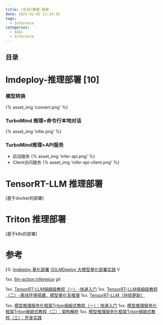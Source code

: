 ```yaml
---
title: (实战)推理-框架
date: 2023-02-02 11:14:35
tags:
  - Inference
categories: 
  - AIGC
  - Inference 
---
```


<p></p>
<!-- more -->

## 目录
<!-- toc -->


#  lmdeploy-推理部署 [10]
### 模型转换
{% asset_img  'convert.png' %}
### TurboMind 推理+命令行本地对话
{% asset_img  'infer.png' %}
### TurboMind推理+API服务
+ 启动服务
{% asset_img  'infer-api.png' %}
+ Client访问服务
{% asset_img  'infer-api-client.png' %}


# TensorRT-LLM 推理部署
[基于docker的部署]

# Triton 推理部署
[基于k8s的部署]

# 参考
10. [lmdeploy 量化部署](https://github.com/InternLM/tutorial/blob/main/lmdeploy/lmdeploy.md)
      [(5)LMDeploy 大模型量化部署实践](https://www.bilibili.com/video/BV1iW4y1A77P/) V
   
1xx. [llm-action  inference](https://github.com/www6v/llm-action/tree/main/inference) git

1xx. [TensorRT-LLM保姆级教程（一）-快速入门](https://zhuanlan.zhihu.com/p/666849728)
1xx. [TensorRT-LLM保姆级教程（二）-离线环境搭建、模型量化及推理](https://zhuanlan.zhihu.com/p/667572720)
1xx. [TensorRT-LLM（持续更新）](https://zhuanlan.zhihu.com/p/669576221)

1xx. [模型推理服务化框架Triton保姆式教程（一）：快速入门](https://zhuanlan.zhihu.com/p/629336492)
1xx. [模型推理服务化框架Triton保姆式教程（二）：架构解析](https://zhuanlan.zhihu.com/p/634143650)
1xx. [模型推理服务化框架Triton保姆式教程（三）：开发实践](https://zhuanlan.zhihu.com/p/634444666)

